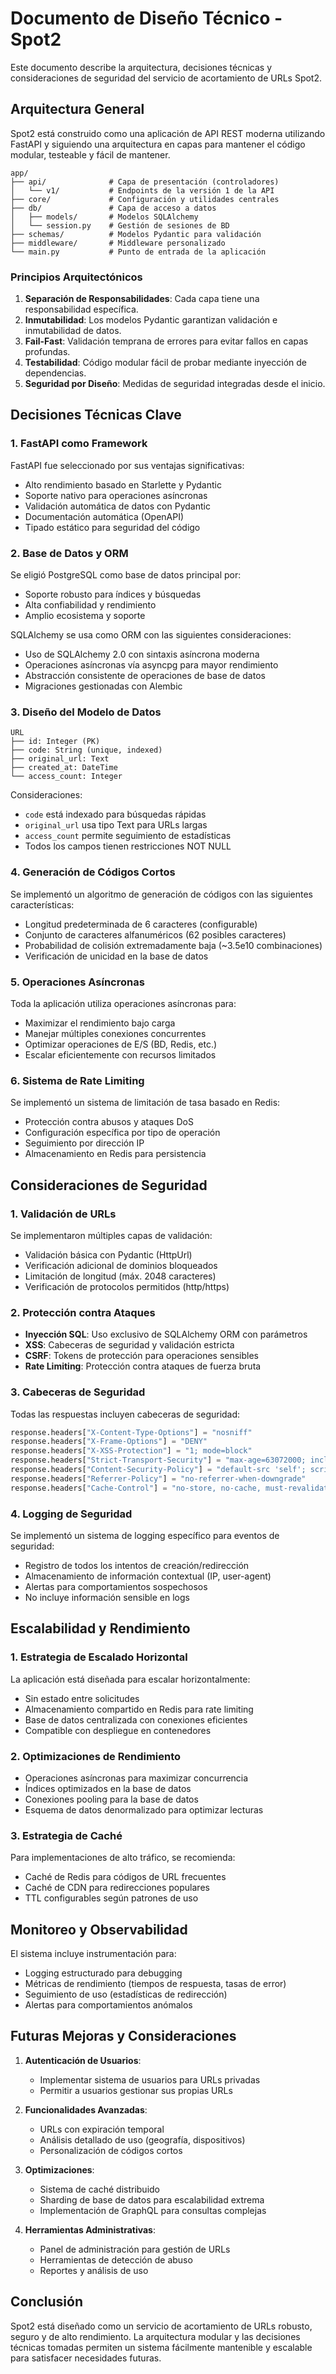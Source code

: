 # Documento de Diseño Técnico - Spot2

Este documento describe la arquitectura, decisiones técnicas y consideraciones de seguridad del servicio de acortamiento de URLs Spot2.

## Arquitectura General

Spot2 está construido como una aplicación de API REST moderna utilizando FastAPI y siguiendo una arquitectura en capas para mantener el código modular, testeable y fácil de mantener.

```
app/
├── api/              # Capa de presentación (controladores)
│   └── v1/           # Endpoints de la versión 1 de la API
├── core/             # Configuración y utilidades centrales
├── db/               # Capa de acceso a datos
│   ├── models/       # Modelos SQLAlchemy
│   └── session.py    # Gestión de sesiones de BD
├── schemas/          # Modelos Pydantic para validación
├── middleware/       # Middleware personalizado
└── main.py           # Punto de entrada de la aplicación
```

### Principios Arquitectónicos

1. **Separación de Responsabilidades**: Cada capa tiene una responsabilidad específica.
2. **Inmutabilidad**: Los modelos Pydantic garantizan validación e inmutabilidad de datos.
3. **Fail-Fast**: Validación temprana de errores para evitar fallos en capas profundas.
4. **Testabilidad**: Código modular fácil de probar mediante inyección de dependencias.
5. **Seguridad por Diseño**: Medidas de seguridad integradas desde el inicio.

## Decisiones Técnicas Clave

### 1. FastAPI como Framework

FastAPI fue seleccionado por sus ventajas significativas:

- Alto rendimiento basado en Starlette y Pydantic
- Soporte nativo para operaciones asíncronas
- Validación automática de datos con Pydantic
- Documentación automática (OpenAPI)
- Tipado estático para seguridad del código

### 2. Base de Datos y ORM

Se eligió PostgreSQL como base de datos principal por:

- Soporte robusto para índices y búsquedas
- Alta confiabilidad y rendimiento
- Amplio ecosistema y soporte

SQLAlchemy se usa como ORM con las siguientes consideraciones:

- Uso de SQLAlchemy 2.0 con sintaxis asíncrona moderna
- Operaciones asíncronas vía asyncpg para mayor rendimiento
- Abstracción consistente de operaciones de base de datos
- Migraciones gestionadas con Alembic

### 3. Diseño del Modelo de Datos

```
URL
├── id: Integer (PK)
├── code: String (unique, indexed)
├── original_url: Text
├── created_at: DateTime
└── access_count: Integer
```

Consideraciones:
- `code` está indexado para búsquedas rápidas
- `original_url` usa tipo Text para URLs largas
- `access_count` permite seguimiento de estadísticas
- Todos los campos tienen restricciones NOT NULL

### 4. Generación de Códigos Cortos

Se implementó un algoritmo de generación de códigos con las siguientes características:

- Longitud predeterminada de 6 caracteres (configurable)
- Conjunto de caracteres alfanuméricos (62 posibles caracteres)
- Probabilidad de colisión extremadamente baja (~3.5e10 combinaciones)
- Verificación de unicidad en la base de datos

### 5. Operaciones Asíncronas

Toda la aplicación utiliza operaciones asíncronas para:

- Maximizar el rendimiento bajo carga
- Manejar múltiples conexiones concurrentes
- Optimizar operaciones de E/S (BD, Redis, etc.)
- Escalar eficientemente con recursos limitados

### 6. Sistema de Rate Limiting

Se implementó un sistema de limitación de tasa basado en Redis:

- Protección contra abusos y ataques DoS
- Configuración específica por tipo de operación
- Seguimiento por dirección IP
- Almacenamiento en Redis para persistencia

## Consideraciones de Seguridad

### 1. Validación de URLs

Se implementaron múltiples capas de validación:

- Validación básica con Pydantic (HttpUrl)
- Verificación adicional de dominios bloqueados
- Limitación de longitud (máx. 2048 caracteres)
- Verificación de protocolos permitidos (http/https)

### 2. Protección contra Ataques

- **Inyección SQL**: Uso exclusivo de SQLAlchemy ORM con parámetros
- **XSS**: Cabeceras de seguridad y validación estricta
- **CSRF**: Tokens de protección para operaciones sensibles
- **Rate Limiting**: Protección contra ataques de fuerza bruta

### 3. Cabeceras de Seguridad

Todas las respuestas incluyen cabeceras de seguridad:

```python
response.headers["X-Content-Type-Options"] = "nosniff"
response.headers["X-Frame-Options"] = "DENY"
response.headers["X-XSS-Protection"] = "1; mode=block"
response.headers["Strict-Transport-Security"] = "max-age=63072000; includeSubDomains; preload"
response.headers["Content-Security-Policy"] = "default-src 'self'; script-src 'self'; object-src 'none'"
response.headers["Referrer-Policy"] = "no-referrer-when-downgrade"
response.headers["Cache-Control"] = "no-store, no-cache, must-revalidate, max-age=0"
```

### 4. Logging de Seguridad

Se implementó un sistema de logging específico para eventos de seguridad:

- Registro de todos los intentos de creación/redirección
- Almacenamiento de información contextual (IP, user-agent)
- Alertas para comportamientos sospechosos
- No incluye información sensible en logs

## Escalabilidad y Rendimiento

### 1. Estrategia de Escalado Horizontal

La aplicación está diseñada para escalar horizontalmente:

- Sin estado entre solicitudes
- Almacenamiento compartido en Redis para rate limiting
- Base de datos centralizada con conexiones eficientes
- Compatible con despliegue en contenedores

### 2. Optimizaciones de Rendimiento

- Operaciones asíncronas para maximizar concurrencia
- Índices optimizados en la base de datos
- Conexiones pooling para la base de datos
- Esquema de datos denormalizado para optimizar lecturas

### 3. Estrategia de Caché

Para implementaciones de alto tráfico, se recomienda:

- Caché de Redis para códigos de URL frecuentes
- Caché de CDN para redirecciones populares
- TTL configurables según patrones de uso

## Monitoreo y Observabilidad

El sistema incluye instrumentación para:

- Logging estructurado para debugging
- Métricas de rendimiento (tiempos de respuesta, tasas de error)
- Seguimiento de uso (estadísticas de redirección)
- Alertas para comportamientos anómalos

## Futuras Mejoras y Consideraciones

1. **Autenticación de Usuarios**:
   - Implementar sistema de usuarios para URLs privadas
   - Permitir a usuarios gestionar sus propias URLs

2. **Funcionalidades Avanzadas**:
   - URLs con expiración temporal
   - Análisis detallado de uso (geografía, dispositivos)
   - Personalización de códigos cortos

3. **Optimizaciones**:
   - Sistema de caché distribuido
   - Sharding de base de datos para escalabilidad extrema
   - Implementación de GraphQL para consultas complejas

4. **Herramientas Administrativas**:
   - Panel de administración para gestión de URLs
   - Herramientas de detección de abuso
   - Reportes y análisis de uso

## Conclusión

Spot2 está diseñado como un servicio de acortamiento de URLs robusto, seguro y de alto rendimiento. La arquitectura modular y las decisiones técnicas tomadas permiten un sistema fácilmente mantenible y escalable para satisfacer necesidades futuras.
